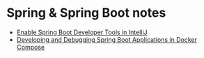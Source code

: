 # Spring & Spring Boot notes


- [Enable Spring Boot Developer Tools in IntelliJ](./devtools)
- [Developing and Debugging Spring Boot Applications in Docker Compose](./docker-compose)
